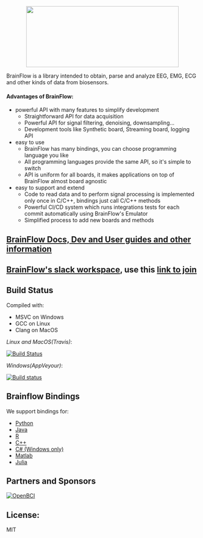 <p align="center">
    <img width="400" height="160" src="https://live.staticflickr.com/65535/49908747533_f359f83610_w.jpg">
</p>

BrainFlow is a library intended to obtain, parse and analyze EEG, EMG, ECG and other kinds of data from biosensors.

#### Advantages of BrainFlow:

* powerful API with many features to simplify development
    * Straightforward API for data acquisition
    * Powerful API for signal filtering, denoising, downsampling...
    * Development tools like Synthetic board, Streaming board, logging API
* easy to use
    * BrainFlow has many bindings, you can choose programming language you like
    * All programming languages provide the same API, so it's simple to switch
    * API is uniform for all boards, it makes applications on top of BrainFlow almost board agnostic
* easy to support and extend
    * Code to read data and to perform signal processing is implemented only once in C/C++, bindings just call C/C++ methods
    * Powerful CI/CD system which runs integrations tests for each commit automatically using BrainFlow's Emulator
    * Simplified process to add new boards and methods

## [BrainFlow Docs, Dev and User guides and other information](https://brainflow.readthedocs.io)

## [BrainFlow's slack workspace](https://openbraintalk.slack.com/), use this [link to join](https://c6ber255cc.execute-api.eu-west-1.amazonaws.com/Express/)

## Build Status

Compiled with:
* MSVC on Windows
* GCC on Linux
* Clang on MacOS

*Linux and MacOS(Travis)*:

[![Build Status](https://travis-ci.com/OpenBCI/brainflow.svg?branch=master)](https://travis-ci.com/OpenBCI/brainflow)

*Windows(AppVeyour)*:

[![Build status](https://ci.appveyor.com/api/projects/status/kuuoa32me3253jad/branch/master?svg=true)](https://ci.appveyor.com/project/daniellasry/brainflow/branch/master)

## Brainflow Bindings

We support bindings for:
* [Python](./python-package)
* [Java](./java-package/brainflow/)
* [R](./r-package/)
* [C++](./cpp-package/)
* [C# (Windows only)](./csharp-package/brainflow/)
* [Matlab](./matlab-package/brainflow)
* [Julia](.julia-package/brainflow)

## Partners and Sponsors

[![OpenBCI](https://live.staticflickr.com/65535/49913349191_0cbd41157c_w.jpg)](https://openbci.com/)

## License: 
MIT
